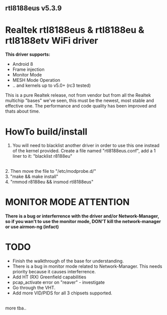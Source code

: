 ## rtl8188eus v5.3.9

# Realtek rtl8188eus &amp; rtl8188eu &amp; rtl8188etv WiFi driver
<b>This driver supports:</b>
* Android 8
* Frame injection
* Monitor Mode
* MESH Mode Operation
* .. and kernels up to v5.0+ (rc3 tested)

This is a pure Realtek release, not from vendor but from all the Realtek multichip "bases"
we've seen, this must be the newest, most stable and effective one.
The performance and code quality has been improved and thats about time.

# HowTo build/install
1. You will need to blacklist another driver in order to use this one instead of the kernel provided.
Create a file named "rtl8188eus.conf", add a 1 liner to it: "blacklist r8188eu"
<br>
2. Then move the file to "/etc/modprobe.d/"
<br>
3. "make && make install"<br>
4. "rmmod r8188eu && insmod rtl8188eus"

# MONITOR MODE ATTENTION

<b>There is a bug or interferrence with the driver and/or Network-Manager, so if you wan't to use
  the monitor mode, DON'T kill the network-manager or use airmon-ng (infact)</b>
<br>

# TODO
* Finish the walkthrough of the base for understanding.
* There is a bug in monitor mode related to Network-Manager.
  This needs priority because it causes interferrence.
* Add HT (RX) Greenfield capabilities
* pcap_activate error on "reaver" - investigate
* Go through the VHT.
* Add more VID/PIDS for all 3 chipsets supported.
<br>
more tba..
